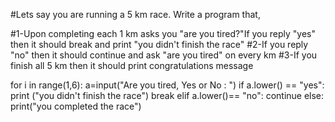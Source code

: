 #Lets say you are running a 5 km race. Write a program that,

#1-Upon completing each 1 km asks you "are you tired?"If you reply "yes" then it should break and print "you didn't finish the race"
#2-If you reply "no" then it should continue and ask "are you tired" on every km
#3-If you finish all 5 km then it should print congratulations message



for i in range(1,6):
    a=input("Are you tired, Yes or No : ")
    if a.lower() == "yes":
        print ("you didn't finish the race")
        break
    elif a.lower()== "no":
     continue
else:     
      print("you completed the race") 
